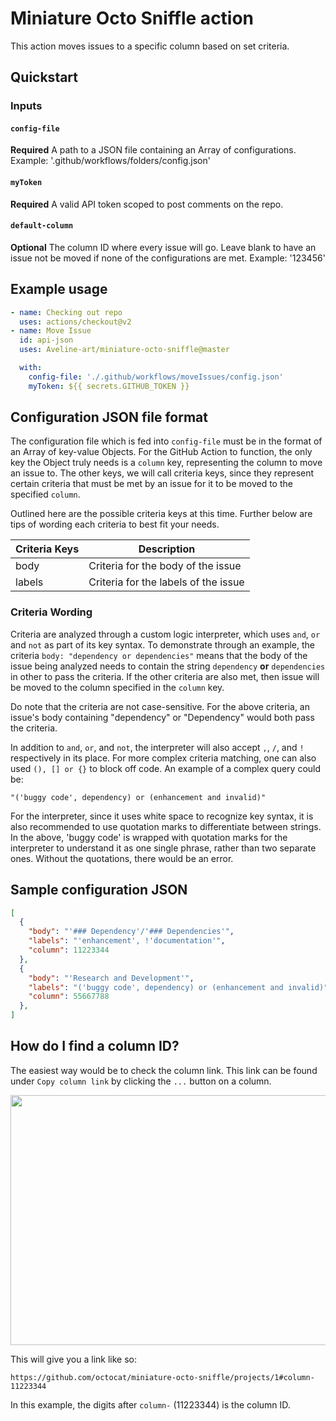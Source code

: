 # Miniature Octo Sniffle action

This action moves issues to a specific column based on set criteria.

## Quickstart

### Inputs

#### `config-file`

**Required** A path to a JSON file containing an Array of configurations. Example: '.github/workflows/folders/config.json'

#### `myToken`

**Required** A valid API token scoped to post comments on the repo.

#### `default-column`

**Optional** The column ID where every issue will go. Leave blank to have an issue not be moved if none of the configurations are met. Example: '123456'

## Example usage

```yml
- name: Checking out repo
  uses: actions/checkout@v2
- name: Move Issue
  id: api-json
  uses: Aveline-art/miniature-octo-sniffle@master

  with:
    config-file: './.github/workflows/moveIssues/config.json'
    myToken: ${{ secrets.GITHUB_TOKEN }}
```

## Configuration JSON file format

The configuration file which is fed into `config-file` must be in the format of an Array of key-value Objects. For the GitHub Action to function, the only key the Object truly needs is a `column` key, representing the column to move an issue to. The other keys, we will call criteria keys, since they represent certain criteria that must be met by an issue for it to be moved to the specified `column`.

Outlined here are the possible criteria keys at this time. Further below are tips of wording each criteria to best fit your needs.

| Criteria Keys    | Description |
| ---------------- | ----------- |
| body             | Criteria for the body of the issue |
| labels           | Criteria for the labels of the issue |


### Criteria Wording

Criteria are analyzed through a custom logic interpreter, which uses `and`, `or` and `not` as part of its key syntax. To demonstrate through an example, the criteria `body: "dependency or dependencies"` means that the body of the issue being analyzed needs to contain the string `dependency` **or** `dependencies` in other to pass the criteria. If the other criteria are also met, then issue will be moved to the column specified in the `column` key.

Do note that the criteria are not case-sensitive. For the above criteria, an issue's body containing "dependency" or "Dependency" would both pass the criteria.

In addition to `and`, `or`, and `not`, the interpreter will also accept `,`, `/`, and `!` respectively in its place. For more complex criteria matching, one can also used `(), [] or {}` to block off code. An example of a complex query could be:

`"('buggy code', dependency) or (enhancement and invalid)"`

For the interpreter, since it uses white space to recognize key syntax, it is also recommended to use quotation marks to differentiate between strings. In the above, 'buggy code' is wrapped with quotation marks for the interpreter to understand it as one single phrase, rather than two separate ones. Without the quotations, there would be an error.

## Sample configuration JSON

```JSON
[
  {
    "body": "'### Dependency'/'### Dependencies'",
    "labels": "'enhancement', !'documentation'",
    "column": 11223344
  },
  {
    "body": "'Research and Development'",
    "labels": "('buggy code', dependency) or (enhancement and invalid)",
    "column": 55667788
  },
]
```

## How do I find a column ID?

The easiest way would be to check the column link. This link can be found under `Copy column link` by clicking the `...` button on a column.

<image src='./assets/column-link-example.png' width="600" height="400" />

This will give you a link like so:

`https://github.com/octocat/miniature-octo-sniffle/projects/1#column-11223344`

In this example, the digits after `column-` (11223344) is the column ID.
